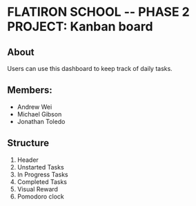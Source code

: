 # FLATIRON SCHOOL -- PHASE 2 PROJECT: Kanban board

## About
Users can use this dashboard to keep track of daily tasks. 

## Members: 
- Andrew Wei 
- Michael Gibson
- Jonathan Toledo 

## Structure
1. Header 
2. Unstarted Tasks
3. In Progress Tasks
4. Completed Tasks
5. Visual Reward 
6. Pomodoro clock